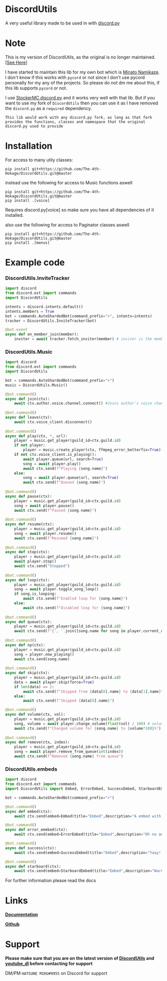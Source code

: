 # DiscordUtils
A very useful library made to be used in with [discord.py](https://pypi.org/project/discord.py/)

# Note
This is my version of DiscordUtils, as the original is no longer maintained. [[See Here](https://github.com/toxicrecker/DiscordUtils#readme)]

I have started to maintain this lib for my own bot which is [Minato Namikaze](https://minato-namikaze.readthedocs.io/).
I don't know if this works with `pycord` or not since I don't use pycord personally for my any of the projects. So please do not dm me about this, if this lib supports `pycord` or not.

I use [StockerMC discord.py](https://github.com/StockerMC/discord.py) and it works very well with that lib.
But if you want to use my fork of `DiscordUtils` then you can use it as I have removed the `discord.py` as a `required` dependency.

```note
This lib would work with any discord.py fork, as long as that fork provides the functions, classes and namespace that the original discord.py used to provide
```

# Installation
For access to many utily classes:
```
pip install git+https://github.com/The-4th-Hokage/DiscordUtils.git@master
```

instead use the following for access to Music functions aswell
```
pip install git+https://github.com/The-4th-Hokage/DiscordUtils.git@master
pip install .[voice]
```
Requires discord.py[voice] so make sure you have all dependencies of it installed.

also use the following for access to Paginator classes aswell
```
pip install git+https://github.com/The-4th-Hokage/DiscordUtils.git@master
pip install .[menus]
```

# Example code

### DiscordUtils.InviteTracker
```python
import discord
from discord.ext import commands
import DiscordUtils

intents = discord.intents.default()
intents.members = True
bot = commands.AutoShardedBot(command_prefix=">", intents=intents)
tracker = DiscordUtils.InviteTracker(bot)

@bot.event
async def on_member_join(member):
    inviter = await tracker.fetch_inviter(member) # inviter is the member who invited
```

### DiscordUtils.Music
```python
import discord
from discord.ext import commands
import DiscordUtils

bot = commands.AutoShardedBot(command_prefix=">")
music = DiscordUtils.Music()

@bot.command()
async def join(ctx):
    await ctx.author.voice.channel.connect() #Joins author's voice channel
    
@bot.command()
async def leave(ctx):
    await ctx.voice_client.disconnect()
    
@bot.command()
async def play(ctx, *, url):
    player = music.get_player(guild_id=ctx.guild.id)
    if not player:
        player = music.create_player(ctx, ffmpeg_error_betterfix=True)
    if not ctx.voice_client.is_playing():
        await player.queue(url, search=True)
        song = await player.play()
        await ctx.send(f"Playing {song.name}")
    else:
        song = await player.queue(url, search=True)
        await ctx.send(f"Queued {song.name}")
        
@bot.command()
async def pause(ctx):
    player = music.get_player(guild_id=ctx.guild.id)
    song = await player.pause()
    await ctx.send(f"Paused {song.name}")
    
@bot.command()
async def resume(ctx):
    player = music.get_player(guild_id=ctx.guild.id)
    song = await player.resume()
    await ctx.send(f"Resumed {song.name}")
    
@bot.command()
async def stop(ctx):
    player = music.get_player(guild_id=ctx.guild.id)
    await player.stop()
    await ctx.send("Stopped")
    
@bot.command()
async def loop(ctx):
    player = music.get_player(guild_id=ctx.guild.id)
    song = await player.toggle_song_loop()
    if song.is_looping:
        await ctx.send(f"Enabled loop for {song.name}")
    else:
        await ctx.send(f"Disabled loop for {song.name}")
    
@bot.command()
async def queue(ctx):
    player = music.get_player(guild_id=ctx.guild.id)
    await ctx.send(f"{', '.join([song.name for song in player.current_queue()])}")
    
@bot.command()
async def np(ctx):
    player = music.get_player(guild_id=ctx.guild.id)
    song = player.now_playing()
    await ctx.send(song.name)
    
@bot.command()
async def skip(ctx):
    player = music.get_player(guild_id=ctx.guild.id)
    data = await player.skip(force=True)
    if len(data) == 2:
        await ctx.send(f"Skipped from {data[0].name} to {data[1].name}")
    else:
        await ctx.send(f"Skipped {data[0].name}")

@bot.command()
async def volume(ctx, vol):
    player = music.get_player(guild_id=ctx.guild.id)
    song, volume = await player.change_volume(float(vol) / 100) # volume should be a float between 0 to 1
    await ctx.send(f"Changed volume for {song.name} to {volume*100}%")
    
@bot.command()
async def remove(ctx, index):
    player = music.get_player(guild_id=ctx.guild.id)
    song = await player.remove_from_queue(int(index))
    await ctx.send(f"Removed {song.name} from queue")
```

### DiscordUtils.embeds
```python
import discord
from discord.ext import commands
import DiscordUtils import Embed, ErrorEmbed, SuccessEmbed, StarboardEmbed

bot = commands.AutoShardedBot(command_prefix=">")

@bot.command()
async def embed(ctx):
    await ctx.send(embed=Embed(title="Embed",description="A embed with random colors"))

@bot.command()
async def error_emebed(ctx):
    await ctx.send(embed=ErrorEmbed(title="Embed",description="Oh no an error happened"))

@bot.command()
async def success(ctx):
    await ctx.send(embed=SuccessEmbed(title="Embed",description="Yaay! task executed successfully"))

@bot.command()
async def starboard(ctx):
    await ctx.send(embed=StarboardEmbed(title="Embed",description="Warning given/ starboard embed"))
```

For further information please read the docs

# Links
**[Documentation](https://docs.discordutils.gq)**

**[Github](https://github.com/The-4th-Hokage/DiscordUtils)**

# Support
**__Please make sure that you are on the latest version of [DiscordUtils](https://github.com/The-4th-Hokage/DiscordUtils) and [youtube_dl](https://pypi.org/project/youtube_dl) before contacting for support__**

DM/PM `HATSUNE MIKU#9955` on Discord for support
